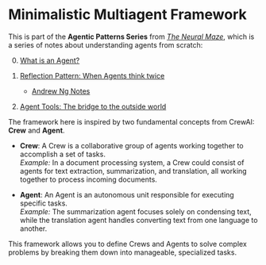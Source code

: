 # Minimalistic Multiagent Framework

This is part of the **Agentic Patterns Series** from [*The Neural Maze*](https://theneuralmaze.substack.com), which is a series of notes about understanding agents from scratch:

0. [What is an Agent?](https://theneuralmaze.substack.com/p/what-is-an-agent)

1. [Reflection Pattern: When Agents think twice](https://theneuralmaze.substack.com/p/reflection-pattern-agents-that-think)
    - [Andrew Ng Notes](https://www.deeplearning.ai/the-batch/how-agents-can-improve-llm-performance/?ref=dl-staging-website.ghost.io)

2. [Agent Tools: The bridge to the outside world](https://theneuralmaze.substack.com/p/agent-tools-the-bridge-to-the-outside)

The framework here is inspired by two fundamental concepts from CrewAI: **Crew** and **Agent**.

- **Crew**: A Crew is a collaborative group of agents working together to accomplish a set of tasks.  
    *Example:* In a document processing system, a Crew could consist of agents for text extraction, summarization, and translation, all working together to process incoming documents.

- **Agent**: An Agent is an autonomous unit responsible for executing specific tasks.  
    *Example:* The summarization agent focuses solely on condensing text, while the translation agent handles converting text from one language to another.

This framework allows you to define Crews and Agents to solve complex problems by breaking them down into manageable, specialized tasks.

<!-- ![CrewAI fundamental concepts](./images/crewai-fundamental-2-topics.png) -->